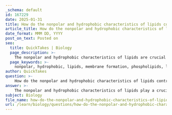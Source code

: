 ```yaml
---
_schema: default
id: 167229
date: 2025-01-31
title: How do the nonpolar and hydrophobic characteristics of lipids contribute to membrane formation?
article_title: How do the nonpolar and hydrophobic characteristics of lipids contribute to membrane formation?
date_format: MMM DD, YYYY
post_on_text: Posted on
seo:
  title: QuickTakes | Biology
  page_description: >-
    The nonpolar and hydrophobic characteristics of lipids are crucial for membrane formation, leading to the creation of lipid bilayers that maintain cellular integrity and function.
  page_keywords: >-
    nonpolar, hydrophobic, lipids, membrane formation, phospholipids, lipid bilayer, amphipathic, membrane fluidity, selective permeability, cellular integrity
author: QuickTakes
question: >-
    How do the nonpolar and hydrophobic characteristics of lipids contribute to membrane formation?
answer: >-
    The nonpolar and hydrophobic characteristics of lipids play a crucial role in membrane formation, particularly in the context of biological membranes such as the cell membrane. Here’s how these properties contribute to the structure and function of membranes:\n\n1. **Hydrophobic Nature**: Lipids, particularly phospholipids, are composed of long hydrocarbon chains that are nonpolar and hydrophobic. This means they do not interact favorably with water. When placed in an aqueous environment, these lipids tend to aggregate to minimize their exposure to water. This aggregation leads to the formation of lipid bilayers, which are fundamental to cell membrane structure.\n\n2. **Lipid Bilayer Formation**: In a lipid bilayer, the hydrophobic tails of phospholipids face inward, away from the water, while the hydrophilic heads face outward, towards the water. This arrangement creates a stable barrier that separates the internal environment of the cell from the external environment. The bilayer's structure is essential for maintaining cellular integrity and function.\n\n3. **Amphipathic Nature of Phospholipids**: Phospholipids are amphipathic molecules, meaning they possess both hydrophilic (water-attracting) and hydrophobic (water-repelling) regions. This dual nature is critical for membrane formation, as it allows phospholipids to spontaneously arrange themselves into bilayers in aqueous solutions. The hydrophilic heads interact with the aqueous environment, while the hydrophobic tails avoid water, leading to a stable membrane structure.\n\n4. **Fluidity and Flexibility**: The nonpolar characteristics of lipids contribute to the fluidity of the membrane. The presence of unsaturated fatty acids in the phospholipid tails introduces kinks that prevent tight packing, enhancing membrane fluidity. This fluidity is vital for the movement of proteins and lipids within the membrane, allowing for dynamic processes such as cell signaling and transport.\n\n5. **Barrier Function**: The hydrophobic core of the lipid bilayer acts as a barrier to most polar and charged substances, preventing them from freely passing through the membrane. This selective permeability is essential for maintaining the internal environment of the cell and regulating the entry and exit of various molecules.\n\nIn summary, the nonpolar and hydrophobic characteristics of lipids are fundamental to the formation and function of biological membranes. They facilitate the creation of lipid bilayers, contribute to membrane fluidity, and establish a barrier that is crucial for cellular function and integrity.
subject: Biology
file_name: how-do-the-nonpolar-and-hydrophobic-characteristics-of-lipids-contribute-to-membrane-formation.md
url: /learn/biology/questions/how-do-the-nonpolar-and-hydrophobic-characteristics-of-lipids-contribute-to-membrane-formation
---
```


&nbsp;